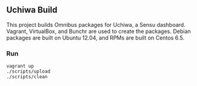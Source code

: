 ## Uchiwa Build

This project builds Omnibus packages for Uchiwa, a Sensu dashboard.
Vagrant, VirtualBox, and Bunchr are used to create the packages.
Debian packages are built on Ubuntu 12.04, and RPMs are built on
Centos 6.5.

### Run

```
vagrant up
./scripts/upload
./scripts/clean
```
